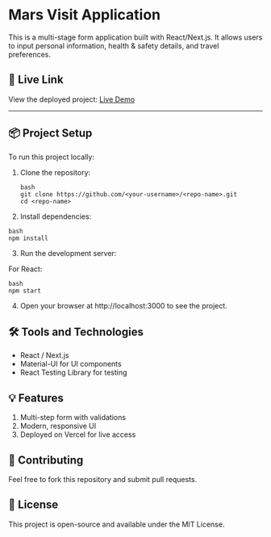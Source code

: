 
# Mars Visit Application

This is a multi-stage form application built with React/Next.js. It allows users to input personal information, health & safety details, and travel preferences.

## 🚀 Live Link
View the deployed project: [Live Demo](https://mars-visit-application-one.vercel.app/)

---

## 📦 Project Setup

To run this project locally:

1. Clone the repository:
   ```
   bash
   git clone https://github.com/<your-username>/<repo-name>.git
   cd <repo-name>
   ```

2. Install dependencies:
```
bash
npm install
```
3. Run the development server:

For React:
```
bash
npm start
```

4. Open your browser at http://localhost:3000 to see the project.

## 🛠️ Tools and Technologies

- React / Next.js
- Material-UI for UI components
- React Testing Library for testing

## 💡 Features
1. Multi-step form with validations
2. Modern, responsive UI
3. Deployed on Vercel for live access

## 🤝 Contributing
Feel free to fork this repository and submit pull requests.

## 📄 License
This project is open-source and available under the MIT License.

